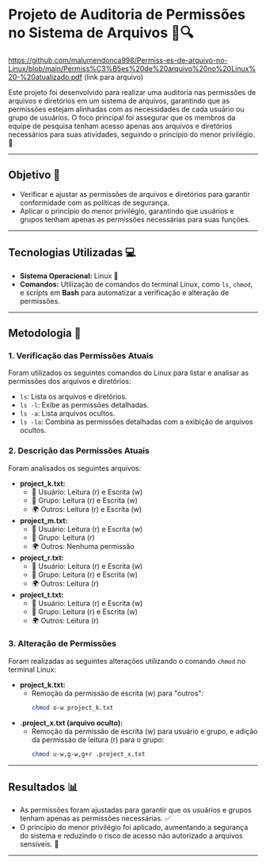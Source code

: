 # Projeto de Auditoria de Permissões no Sistema de Arquivos 📂🔍  

https://github.com/malumendonca998/Permiss-es-de-arquivo-no-Linux/blob/main/Permiss%C3%B5es%20de%20arquivo%20no%20Linux%20-%20atualizado.pdf (link para arquivo)


Este projeto foi desenvolvido para realizar uma auditoria nas permissões de arquivos e diretórios em um sistema de arquivos, garantindo que as permissões estejam alinhadas com as necessidades de cada usuário ou grupo de usuários. O foco principal foi assegurar que os membros da equipe de pesquisa tenham acesso apenas aos arquivos e diretórios necessários para suas atividades, seguindo o princípio do menor privilégio. 🚀  

---

## Objetivo 🎯  
- Verificar e ajustar as permissões de arquivos e diretórios para garantir conformidade com as políticas de segurança.  
- Aplicar o princípio do menor privilégio, garantindo que usuários e grupos tenham apenas as permissões necessárias para suas funções.  

---

## Tecnologias Utilizadas 💻  
- **Sistema Operacional:** Linux 🐧  
- **Comandos:** Utilização de comandos do terminal Linux, como `ls`, `chmod`, e scripts em **Bash** para automatizar a verificação e alteração de permissões.  

---

## Metodologia 📝  

### 1. Verificação das Permissões Atuais  
Foram utilizados os seguintes comandos do Linux para listar e analisar as permissões dos arquivos e diretórios:  
- `ls`: Lista os arquivos e diretórios.  
- `ls -l`: Exibe as permissões detalhadas.  
- `ls -a`: Lista arquivos ocultos.  
- `ls -la`: Combina as permissões detalhadas com a exibição de arquivos ocultos.  

### 2. Descrição das Permissões Atuais  
Foram analisados os seguintes arquivos:  
- **project_k.txt:**  
  - 👤 Usuário: Leitura (r) e Escrita (w)  
  - 👥 Grupo: Leitura (r) e Escrita (w)  
  - 🌍 Outros: Leitura (r) e Escrita (w)  
- **project_m.txt:**  
  - 👤 Usuário: Leitura (r) e Escrita (w)  
  - 👥 Grupo: Leitura (r)  
  - 🌍 Outros: Nenhuma permissão  
- **project_r.txt:**  
  - 👤 Usuário: Leitura (r) e Escrita (w)  
  - 👥 Grupo: Leitura (r) e Escrita (w)  
  - 🌍 Outros: Leitura (r)  
- **project_t.txt:**  
  - 👤 Usuário: Leitura (r) e Escrita (w)  
  - 👥 Grupo: Leitura (r) e Escrita (w)  
  - 🌍 Outros: Leitura (r)  

### 3. Alteração de Permissões  
Foram realizadas as seguintes alterações utilizando o comando `chmod` no terminal Linux:  
- **project_k.txt:**  
  - Remoção da permissão de escrita (w) para "outros":  
    ```bash  
    chmod o-w project_k.txt  
    ```  
- **.project_x.txt (arquivo oculto):**  
  - Remoção da permissão de escrita (w) para usuário e grupo, e adição da permissão de leitura (r) para o grupo:  
    ```bash  
    chmod u-w,g-w,g+r .project_x.txt  
    ```  

---

## Resultados 📊  
- As permissões foram ajustadas para garantir que os usuários e grupos tenham apenas as permissões necessárias. ✅  
- O princípio do menor privilégio foi aplicado, aumentando a segurança do sistema e reduzindo o risco de acesso não autorizado a arquivos sensíveis. 🔐  

---

